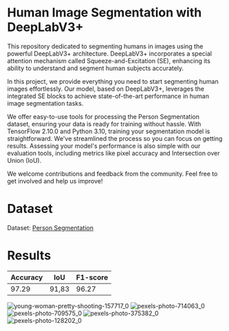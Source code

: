 # Human Image Segmentation with DeepLabV3+

This repository dedicated to segmenting humans in images using the powerful DeepLabV3+ architecture. DeepLabV3+ incorporates a special attention mechanism called Squeeze-and-Excitation (SE), enhancing its ability to understand and segment human subjects accurately.

In this project, we provide everything you need to start segmenting human images effortlessly. Our model, based on DeepLabV3+, leverages the integrated SE blocks to achieve state-of-the-art performance in human image segmentation tasks.

We offer easy-to-use tools for processing the Person Segmentation dataset, ensuring your data is ready for training without hassle. With TensorFlow 2.10.0 and Python 3.10, training your segmentation model is straightforward. We've streamlined the process so you can focus on getting results. Assessing your model's performance is also simple with our evaluation tools, including metrics like pixel accuracy and Intersection over Union (IoU).

We welcome contributions and feedback from the community. Feel free to get involved and help us improve!

# Dataset
Dataset: [Person Segmentation](https://www.kaggle.com/nikhilroxtomar/person-segmentation/download)

# Results

| Accuracy  | IoU | F1-score |
| ------------- | ------------- | ------------- |
| 97.29  | 91,83  | 96.27 |

![young-woman-pretty-shooting-157717_0](https://github.com/AlirezaFBabaei/Person-Segmentation/assets/50638445/9a77651d-8d82-406d-93a6-ed4f836909ab)
![pexels-photo-714063_0](https://github.com/AlirezaFBabaei/Person-Segmentation/assets/50638445/84789784-7c67-439b-8943-d6d8344bda0e)
![pexels-photo-709575_0](https://github.com/AlirezaFBabaei/Person-Segmentation/assets/50638445/68fe5c38-7f5c-43f6-b3c0-6a5447f9652e)
![pexels-photo-375382_0](https://github.com/AlirezaFBabaei/Person-Segmentation/assets/50638445/58cd2abf-c153-43ea-acb8-98cde0d083e8)
![pexels-photo-128202_0](https://github.com/AlirezaFBabaei/Person-Segmentation/assets/50638445/c7a9e034-2856-4be2-b5dd-4152932da1d2)

